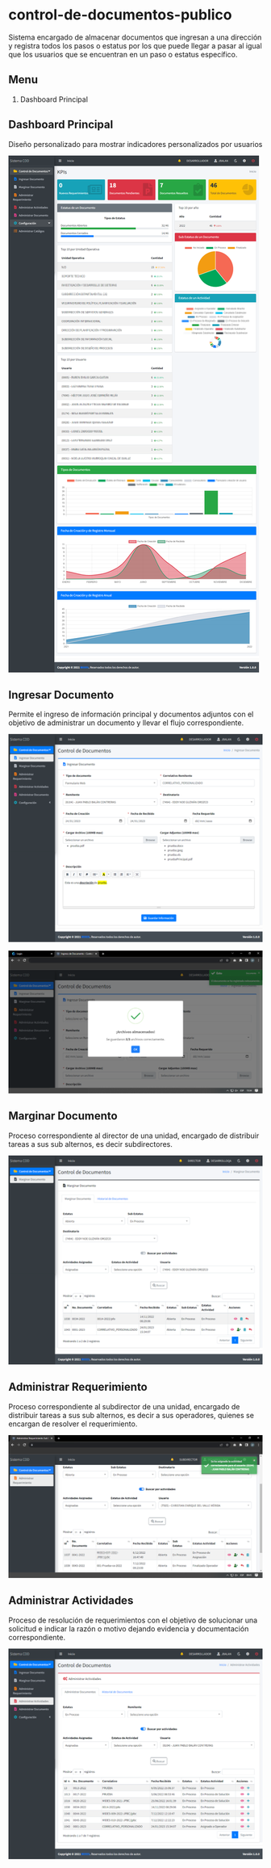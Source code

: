 # control-de-documentos-publico

Sistema encargado de almacenar documentos que ingresan a una dirección y registra todos los pasos o estatus por los que puede llegar a pasar al igual que los usuarios que se encuentran en un paso o estatus específico.

## Menu
1. Dashboard Principal

## Dashboard Principal
Diseño personalizado para mostrar indicadores personalizados por usuarios

![Alt text](/control-de-documentos/ControlDeDocumentos/Style/manual/1.png "Dashboard Principal")

## Ingresar Documento
Permite el ingreso de información principal y documentos adjuntos con el objetivo de administrar un documento y llevar el flujo correspondiente.

![Alt text](/control-de-documentos/ControlDeDocumentos/Style/manual/3.png "Ingresar Documento")

![Alt text](/control-de-documentos/ControlDeDocumentos/Style/manual/4.png "Notificación de éxito")

## Marginar Documento
Proceso correspondiente al director de una unidad, encargado de distribuir tareas a sus sub alternos, es decir subdirectores.

![Alt text](/control-de-documentos/ControlDeDocumentos/Style/manual/5.png "Ingresar Documento")

## Administrar Requerimiento
Proceso correspondiente al subdirector de una unidad, encargado de distribuir tareas a sus sub alternos, es decir a sus operadores, quienes se encargan de resolver el requerimiento.

![Alt text](/control-de-documentos/ControlDeDocumentos/Style/manual/13.png "Ingresar Documento")

## Administrar Actividades
Proceso de resolución de requerimientos con el objetivo de solucionar una solicitud e indicar la razón o motivo dejando evidencia y documentación correspondiente.

![Alt text](/control-de-documentos/ControlDeDocumentos/Style/manual/14.png "Ingresar Documento")